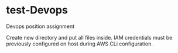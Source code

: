 # test-Devops
Devops position assignment

Create new directory and put all files inside. IAM credentials must be previously configured on host during AWS CLi configuration.
